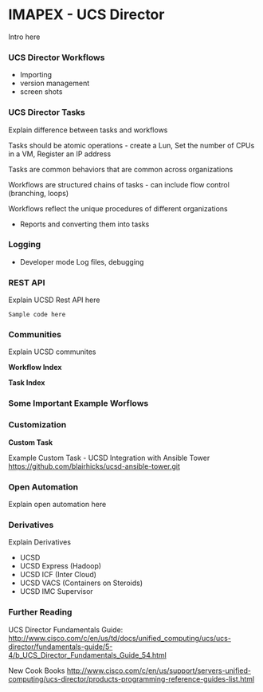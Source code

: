 # IMAPEX - UCS Director

Intro here

### UCS Director Workflows

 - Importing
 - version management
 - screen shots

### UCS Director Tasks
Explain difference between tasks and workflows

Tasks should be atomic operations - create a Lun, Set the number of CPUs in a VM, Register an IP address

Tasks are common behaviors that are common across organizations

Workflows are structured chains of tasks - can include flow control (branching, loops)

Workflows reflect the unique procedures of different organizations


 - Reports and converting them into tasks

### Logging

 - Developer mode Log files, debugging

###  REST API

Explain UCSD Rest API here
```
Sample code here
```

###  Communities

Explain UCSD communites

**Workflow Index**

**Task Index**

### Some Important Example Worflows

### Customization

**Custom Task**

Example Custom Task - UCSD Integration with Ansible Tower
https://github.com/blairhicks/ucsd-ansible-tower.git


### Open Automation

Explain open automation here

### Derivatives

Explain Derivatives
 - UCSD
 - UCSD Express (Hadoop) 
 - UCSD ICF (Inter Cloud) 
 - UCSD VACS (Containers on Steroids) 
 - UCSD IMC Supervisor

### Further Reading

UCS Director Fundamentals Guide:
http://www.cisco.com/c/en/us/td/docs/unified_computing/ucs/ucs-director/fundamentals-guide/5-4/b_UCS_Director_Fundamentals_Guide_54.html

New Cook Books
http://www.cisco.com/c/en/us/support/servers-unified-computing/ucs-director/products-programming-reference-guides-list.html

